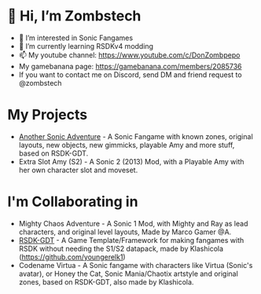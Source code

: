 # 👋 Hi, I’m Zombstech
- 👀 I’m interested in Sonic Fangames
- 🌱 I’m currently learning RSDKv4 modding
- 📫 My youtube channel: https://www.youtube.com/c/DonZombpepo
- My gamebanana page: https://gamebanana.com/members/2085736
- If you want to contact me on Discord, send DM and friend request to @zombstech
# My Projects
* [Another Sonic Adventure](https://github.com/DonZombpepoGames/Another-Sonic-Adventure/) - A Sonic Fangame with known zones, original layouts, new objects, new gimmicks, playable Amy and more stuff, based on RSDK-GDT.
* Extra Slot Amy (S2) - A Sonic 2 (2013) Mod, with a Playable Amy with her own character slot and moveset.
# I'm Collaborating in
* Mighty Chaos Adventure - A Sonic 1 Mod, with Mighty and Ray as lead characters, and original level layouts, Made by Marco Gamer @A.
* [RSDK-GDT](https://github.com/youngerelk1/RSDK-GDT) - A Game Template/Framework for making fangames with RSDK without needing the S1/S2 datapack, made by Klashicola (https://github.com/youngerelk1)
* Codename Virtua - A Sonic fangame with characters like Virtua (Sonic's avatar), or Honey the Cat, Sonic Mania/Chaotix artstyle and original zones, based on RSDK-GDT, also made by Klashicola.

<!---
DonZombpepoGames/DonZombpepoGames is a ✨ special ✨ repository because its `README.md` (this file) appears on your GitHub profile.
You can click the Preview link to take a look at your changes.
--->
